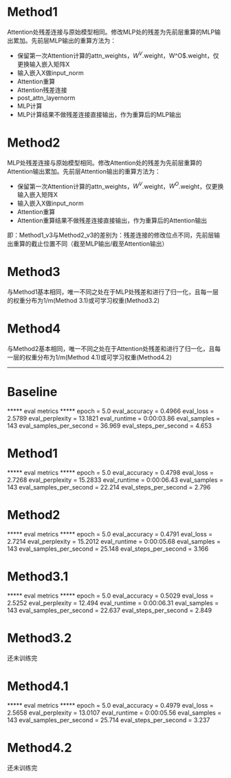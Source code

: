 # Method1
Attention处残差连接与原始模型相同。修改MLP处的残差为先前层重算的MLP输出累加。先前层MLP输出的重算方法为：
* 保留第一次Attention计算的attn_weights，$W^V$.weight$，$W^O$.weight，仅更换输入嵌入矩阵X
* 输入嵌入X做input_norm
* Attention重算
* Attention残差连接
* post_attn_layernorm
* MLP计算
* MLP计算结果不做残差连接直接输出，作为重算后的MLP输出

# Method2
MLP处残差连接与原始模型相同。修改Attention处的残差为先前层重算的Attention输出累加。先前层Attention输出的重算方法为：
* 保留第一次Attention计算的attn_weights，$W^V$.weight，$W^O$.weight，仅更换输入嵌入矩阵X
* 输入嵌入X做input_norm
* Attention重算
* Attention重算结果不做残差连接直接输出，作为重算后的Attention输出

即：Method1_v3与Method2_v3的差别为：残差连接的修改位点不同，先前层输出重算的截止位置不同（截至MLP输出/截至Attention输出）

# Method3
与Method1基本相同，唯一不同之处在于MLP处残差和进行了归一化，且每一层的权重分布为1/m(Method 3.1)或可学习权重(Method3.2)

# Method4
与Method2基本相同，唯一不同之处在于Attention处残差和进行了归一化，且每一层的权重分布为1/m(Method 4.1)或可学习权重(Method4.2)

---


# Baseline
***** eval metrics *****
  epoch                   =        5.0
  eval_accuracy           =     0.4966
  eval_loss               =     2.5789
  eval_perplexity         =    13.1821
  eval_runtime            = 0:00:03.86
  eval_samples            =        143
  eval_samples_per_second =     36.969
  eval_steps_per_second   =      4.653

# Method1
***** eval metrics *****
  epoch                   =        5.0
  eval_accuracy           =     0.4798
  eval_loss               =     2.7268
  eval_perplexity         =    15.2833
  eval_runtime            = 0:00:06.43
  eval_samples            =        143
  eval_samples_per_second =     22.214
  eval_steps_per_second   =      2.796

# Method2
***** eval metrics *****
  epoch                   =        5.0
  eval_accuracy           =     0.4791
  eval_loss               =     2.7214
  eval_perplexity         =    15.2012
  eval_runtime            = 0:00:05.68
  eval_samples            =        143
  eval_samples_per_second =     25.148
  eval_steps_per_second   =      3.166

# Method3.1
***** eval metrics *****
  epoch                   =        5.0
  eval_accuracy           =     0.5029
  eval_loss               =     2.5252
  eval_perplexity         =     12.494
  eval_runtime            = 0:00:06.31
  eval_samples            =        143
  eval_samples_per_second =     22.637
  eval_steps_per_second   =      2.849

# Method3.2
还未训练完

# Method4.1
***** eval metrics *****
  epoch                   =        5.0
  eval_accuracy           =     0.4979
  eval_loss               =     2.5658
  eval_perplexity         =    13.0107
  eval_runtime            = 0:00:05.56
  eval_samples            =        143
  eval_samples_per_second =     25.714
  eval_steps_per_second   =      3.237

# Method4.2
还未训练完